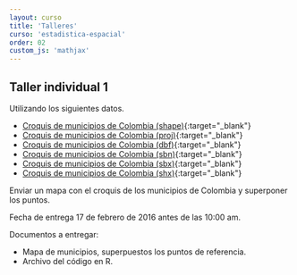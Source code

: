 ```yaml
---
layout: curso
title: 'Talleres'
curso: 'estadistica-espacial'
order: 02
custom_js: 'mathjax'
---
```


## Taller individual 1

Utilizando los siguientes datos.

   - [Croquis de municipios de Colombia (shape)](./datos/COL_adm2.shp){:target="_blank"}
   - [Croquis de municipios de Colombia (proj)](./datos/COL_adm2.prj){:target="_blank"}
   - [Croquis de municipios de Colombia (dbf)](./datos/COL_adm2.dbf){:target="_blank"}
   - [Croquis de municipios de Colombia (sbn)](./datos/COL_adm2.sbn){:target="_blank"}
   - [Croquis de municipios de Colombia (sbx)](./datos/COL_adm2.sbx){:target="_blank"}
   - [Croquis de municipios de Colombia (shx)](./datos/COL_adm2.shx){:target="_blank"}

Enviar un mapa con el croquis de los municipios de Colombia y superponer los puntos.

Fecha de entrega 17 de febrero de 2016 antes de las 10:00 am.

Documentos a entregar:

 - Mapa de municipios, superpuestos los puntos de referencia.
 - Archivo del código en R.
 
 
